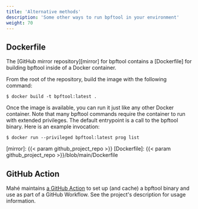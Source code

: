 ```yaml
---
title: 'Alternative methods'
description: 'Some other ways to run bpftool in your environment'
weight: 70
---
```


## Dockerfile

The [GitHub mirror repository][mirror] for bpftool contains a [Dockerfile] for
building bpftool inside of a Docker container.

From the root of the repository, build the image with the following command:

```console
$ docker build -t bpftool:latest .
```

Once the image is available, you can run it just like any other Docker
container. Note that many bpftool commands require the container to run with
extended privileges. The default entrypoint is a call to the bpftool binary.
Here is an example invocation:

```console
$ docker run --privileged bpftool:latest prog list
```

[mirror]: {{< param github_project_repo >}}
[Dockerfile]: {{< param github_project_repo >}}/blob/main/Dockerfile

## GitHub Action

Mahé maintains [a GitHub Action][ga-bpftool] to set up (and cache) a bpftool
binary and use as part of a GitHub Workflow. See the project's description for
usage information.

[ga-bpftool]: https://github.com/mtardy/setup-bpftool
